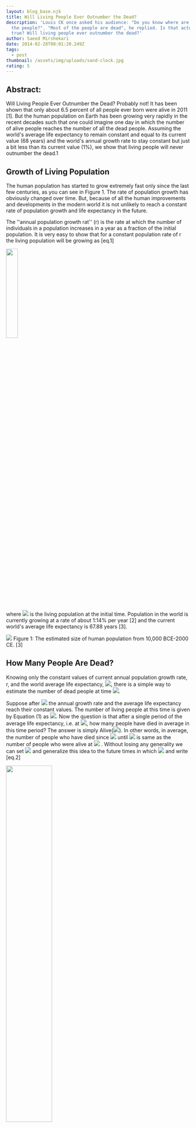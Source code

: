 ```yaml
---
layout: blog_base.njk
title: Will Living People Ever Outnumber the Dead?
description: 'Louis CK once asked his audience: "Do you know where are most of
  the people?". "Most of the people are dead", he replied. Is that actually
  true? Will living people ever outnumber the dead?'
author: Saeed Mirshekari
date: 2014-02-28T08:01:20.249Z
tags:
  - post
thumbnail: /assets/img/uploads/sand-clock.jpg
rating: 5
---
```


## Abstract:

<p>Will Living People Ever Outnumber the Dead? Probably not! It has been shown that
only about 6.5 percent of all people ever born were alive in 2011 [1]. But the human population on Earth has been growing very rapidly in the recent decades such that
one could imagine one day in which the number of alive people reaches the number of all
the dead people. Assuming the world's average life expectancy to remain constant and
equal to its current value (68 years) and the world's annual growth rate to stay constant
but just a bit less than its current value (1%), we show that living people will never outnumber the dead.1</p>




## Growth of Living Population
<p>The human population has started to grow extremely fast only since the last few centuries, as you can see in Figure 1. The rate of population growth has obviously changed over time. But, because of all the human improvements and developments in the modern world it is not unlikely to reach a constant rate of population growth and life expectancy in the
future.</p>

<p>The ''annual population growth rat'' (r) is the
rate at which the number of individuals in a population increases in a year as a fraction of the initial population. It is very easy to show that for a constant population rate of r the living population will be growing as [eq.1]</p>











<img src="https://render.githubusercontent.com/render/math?math=Alive (t) = N_0 (1 %2B r) \times t" width="25%">




<p>where <img src="https://render.githubusercontent.com/render/math?math=N_0"> is the living population at the initial time. Population in the world is currently growing at a rate of about 1:14% per year [2] and the current world's average life expectancy is 67.88 years [3].</p>



<img src="/assets/img/dead-alive.png">
Figure 1: The estimated size of human population from
10,000 BCE-2000 CE. [3]




## How Many People Are Dead?
<p>Knowing only the constant values of current annual population growth rate, r, and the world average life expectancy, <img src="https://render.githubusercontent.com/render/math?math=<L>">, there is a simple way to estimate the number of dead people at time <img src="https://render.githubusercontent.com/render/math?math=t">.</p>

<p>Suppose after <img src="https://render.githubusercontent.com/render/math?math=t = t_0"> the annual growth rate and the average life expectancy reach their constant values. The number of living people at this time is given by Equation (1) as <img src="https://render.githubusercontent.com/render/math?math=Alive(t_0)">. Now the question is that after a single period of the average life expectancy, i.e. at <img src="https://render.githubusercontent.com/render/math?math=t = t_0 %2B <L>">, how many people have died in average in this time period? The answer is simply Alive(<img src="https://render.githubusercontent.com/render/math?math=t_0">). In other words, in average, the number of people who have died since <img src="https://render.githubusercontent.com/render/math?math=t=t_0"> until
<img src="https://render.githubusercontent.com/render/math?math=t = t_0 %2B <L>"> is same as the number of people who were alive at <img src="https://render.githubusercontent.com/render/math?math=t = t_0"> . Without losing any generality we can set <img src="https://render.githubusercontent.com/render/math?math=t_0 = 0"> and generalize this idea to the future times in which <img src="https://render.githubusercontent.com/render/math?math=t*=N\times <L>"> and write [eq.2]</p>









<img src="https://render.githubusercontent.com/render/math?math=Dead(t^*) = \sum^{N-1}_{n=1} Alive(n [ L ]) %2B Dead (t_0)" width="50%">

<p>where N is an integer number and Dead(t0) is the number of all people who have died at any time in the history before t = t0. Using Equation (1), the above summation can get as simplified as [eq.3]</p>






<img src="https://render.githubusercontent.com/render/math?math=Dead(t) = N0\frac{(1 %2B r)^t - 1}{(1 %2B r)^{[ L ]} - 1} %2B Dead(t_0)" width="40%">
<br>




## Critical Values of <img src="https://render.githubusercontent.com/render/math?math=r" height="20px"> and <img src="https://render.githubusercontent.com/render/math?math=< L >" height="20px">

<p>Based on Equations (1), (3), it's not difficult to show
the living population ultimately outnumber the dead
if and only if:</p>




<img src="https://render.githubusercontent.com/render/math?math=(1 %2B r) [ L ] > 2" width="13%">

<p>For example, with the current value of the world average life expectancy, i.e. 67.88 years, the living population can outnumber the dead if and only if the annual population growth rate is not less than the critical value of 1.02%. This number is only slightly smaller than the current value for the world i.e. 1.14%. Although we have considered r to be
constant, recent studies [2] predict a small decrease in the rate of population growth to a value less than 1% in close future. This small decrease would be enough to conclude that the living population never outnumber the dead with the current world average
value of life expectancy.</p>




<p>On the other hand, as another example, if we fix the population growth rate at its current value, the world average life expectancy has to be greater than 61.12 years to ultimately allow the living population outnumber the dead. Any values of r and <L> less than their critical values cause the dead population outnumber the living forever.
</p>







## References

[1] Carl Haub, http://www.prb.org (2011)

[2] http://www.worldometers.info

[3] http://www.wikipedia.org

- Thanks to M. Le Delliou for useful discussions.
- This calculations might be vey well know and we probably
just have rediscoved them one more time.